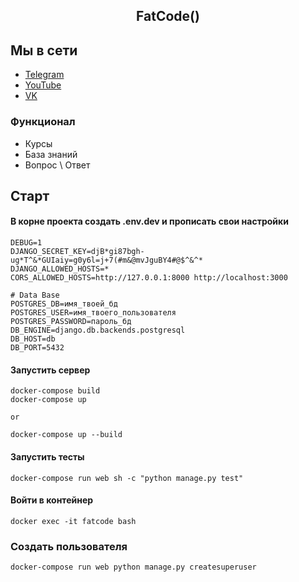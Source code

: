 <h2 align="center">FatCode()</h2>



## Мы в сети
- [Telegram](https://t.me/django_school)
- [YouTube](https://www.youtube.com/channel/UC_hPYclmFCIENpMUHpPY8FQ)
- [VK](https://vk.com/djangochannel)

### Функционал
- Курсы
- База знаний
- Вопрос \ Ответ

## Старт

#### В корне проекта создать .env.dev и прописать свои настройки

    DEBUG=1
    DJANGO_SECRET_KEY=djB*gi87bgh-ug*T^&*GUIaiy=g0y6l=j+7(#m&@mvJguBY4#@$^&^*
    DJANGO_ALLOWED_HOSTS=*
    CORS_ALLOWED_HOSTS=http://127.0.0.1:8000 http://localhost:3000
    
    # Data Base
    POSTGRES_DB=имя_твоей_бд
    POSTGRES_USER=имя_твоего_пользователя
    POSTGRES_PASSWORD=пароль_бд
    DB_ENGINE=django.db.backends.postgresql
    DB_HOST=db
    DB_PORT=5432

#### Запустить сервер

    docker-compose build
    docker-compose up

    or

    docker-compose up --build

#### Запустить тесты

    docker-compose run web sh -c "python manage.py test"

#### Войти в контейнер

    docker exec -it fatcode bash

### Создать пользователя

    docker-compose run web python manage.py createsuperuser
